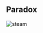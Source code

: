 ## Paradox
![steam](https://user-images.githubusercontent.com/93954648/175825603-0fdec312-5623-432d-8776-a23ebb20ccbb.png)
